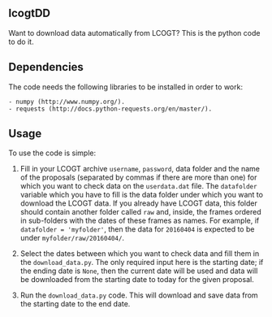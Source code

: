 lcogtDD
---------

Want to download data automatically from LCOGT? This is the python code to do it.

Dependencies
------------

The code needs the following libraries to be installed in order to work:

    - numpy (http://www.numpy.org/).
    - requests (http://docs.python-requests.org/en/master/).

Usage
-----

To use the code is simple: 

1. Fill in your LCOGT archive `username`, `password`, data folder and the name of 
   the proposals (separated by commas if there are more than one) for which you want 
   to check data on the `userdata.dat` file. The `datafolder` variable which you have 
   to fill is the data folder under which you want to download the LCOGT data. If you 
   already have LCOGT data, this folder should contain another folder called `raw` and, 
   inside, the frames ordered in sub-folders with the dates of these frames as names. 
   For example, if `datafolder = 'myfolder'`, then the data for `20160404` is expected to be under
   `myfolder/raw/20160404/`. 

2. Select the dates between which you want to check data and fill them in the 
   `download_data.py`. The only required input here is the starting date; if the 
   ending date is `None`, then the current date will be used and data will be downloaded 
   from the starting date to today for the given proposal.

3. Run the `download_data.py` code. This will download and save data from the starting 
   date to the end date.
